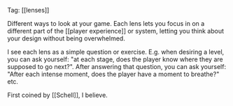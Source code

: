Tag: [[lenses]]

Different ways to look at your game. Each lens lets you focus in on a different part of the [[player experience]] or system, letting you think about your design without being overwhelmed.

I see each lens as a simple question or exercise. E.g. when desiring a level, you can ask yourself: "at each stage, does the player know where they are supposed to go next?". After answering that question, you can ask yourself: "After each intense moment, does the player have a moment to breathe?" etc.

First coined by [[Schell]], I believe.
